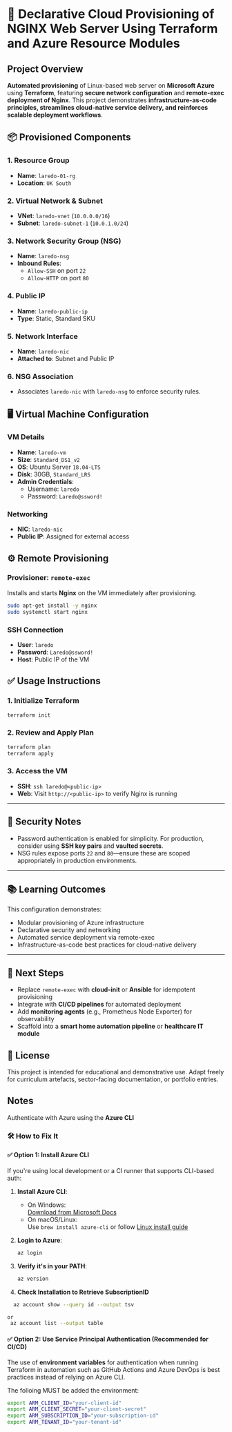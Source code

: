 # 🚀 Declarative Cloud Provisioning of NGINX Web Server Using Terraform and Azure Resource Modules

## Project Overview

**Automated provisioning** of Linux-based web server on **Microsoft Azure** using **Terraform**, featuring **secure network configuration** and **remote-exec deployment of Nginx**. This project demonstrates **infrastructure-as-code principles, streamlines cloud-native service delivery, and reinforces scalable deployment workflows**.


## 📦 Provisioned Components

### 1. Resource Group
- **Name**: `laredo-01-rg`
- **Location**: `UK South`

### 2. Virtual Network & Subnet
- **VNet**: `laredo-vnet` (`10.0.0.0/16`)
- **Subnet**: `laredo-subnet-1` (`10.0.1.0/24`)

### 3. Network Security Group (NSG)
- **Name**: `laredo-nsg`
- **Inbound Rules**:
  - `Allow-SSH` on port `22`
  - `Allow-HTTP` on port `80`

### 4. Public IP
- **Name**: `laredo-public-ip`
- **Type**: Static, Standard SKU

### 5. Network Interface
- **Name**: `laredo-nic`
- **Attached to**: Subnet and Public IP

### 6. NSG Association
- Associates `laredo-nic` with `laredo-nsg` to enforce security rules.


## 🖥️ Virtual Machine Configuration

### VM Details
- **Name**: `laredo-vm`
- **Size**: `Standard_DS1_v2`
- **OS**: Ubuntu Server `18.04-LTS`
- **Disk**: 30GB, `Standard_LRS`
- **Admin Credentials**:
  - Username: `laredo`
  - Password: `Laredo@ssword!`

### Networking
- **NIC**: `laredo-nic`
- **Public IP**: Assigned for external access



## ⚙️ Remote Provisioning

### Provisioner: `remote-exec`
Installs and starts **Nginx** on the VM immediately after provisioning.

```bash
sudo apt-get install -y nginx
sudo systemctl start nginx
```

### SSH Connection
- **User**: `laredo`
- **Password**: `Laredo@ssword!`
- **Host**: Public IP of the VM



## ✅ Usage Instructions

### 1. Initialize Terraform
```bash
terraform init
```

### 2. Review and Apply Plan
```bash
terraform plan
terraform apply
```

### 3. Access the VM
- **SSH**: `ssh laredo@<public-ip>`
- **Web**: Visit `http://<public-ip>` to verify Nginx is running

---

## 🔐 Security Notes

- Password authentication is enabled for simplicity. For production, consider using **SSH key pairs** and **vaulted secrets**.
- NSG rules expose ports `22` and `80`—ensure these are scoped appropriately in production environments.

---

## 📚 Learning Outcomes

This configuration demonstrates:
- Modular provisioning of Azure infrastructure  
- Declarative security and networking  
- Automated service deployment via remote-exec  
- Infrastructure-as-code best practices for cloud-native delivery

---

## 🧠 Next Steps

- Replace `remote-exec` with **cloud-init** or **Ansible** for idempotent provisioning  
- Integrate with **CI/CD pipelines** for automated deployment  
- Add **monitoring agents** (e.g., Prometheus Node Exporter) for observability  
- Scaffold into a **smart home automation pipeline** or **healthcare IT module**


## 📎 License

This project is intended for educational and demonstrative use. Adapt freely for curriculum artefacts, sector-facing documentation, or portfolio entries.


## Notes

Authenticate with Azure using the **Azure CLI**

### 🛠️ How to Fix It

#### ✅ **Option 1: Install Azure CLI**
If you're using local development or a CI runner that supports CLI-based auth:

1. **Install Azure CLI**:
   - On Windows:  
     [Download from Microsoft Docs](https://learn.microsoft.com/en-us/cli/azure/install-azure-cli-windows)
   - On macOS/Linux:  
     Use `brew install azure-cli` or follow [Linux install guide](https://learn.microsoft.com/en-us/cli/azure/install-azure-cli-linux)

2. **Login to Azure**:
   ```bash
   az login
   ```

3. **Verify it's in your PATH**:
   ```bash
   az version
   ```
4. **Check Installation to Retrieve SubscriptionID**
  
 ```bash
   az account show --query id --output tsv

or 
  az account list --output table


   ```


#### ✅ **Option 2: Use Service Principal Authentication (Recommended for CI/CD)**

The use of  **environment variables** for authentication when running Terraform in automation such as GitHub Actions and Azure DevOps is best practices instead of relying on Azure CLI.

The folloing MUST be added the environment:

```bash
export ARM_CLIENT_ID="your-client-id"
export ARM_CLIENT_SECRET="your-client-secret"
export ARM_SUBSCRIPTION_ID="your-subscription-id"
export ARM_TENANT_ID="your-tenant-id"
```

